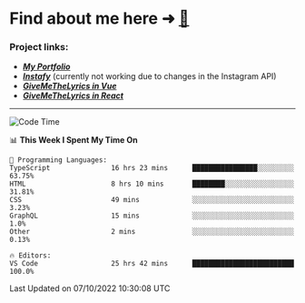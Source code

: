 # Find about me here ➜ [🧑](https://pauabella.dev)

### Project links:
- ***[My Portfolio](https://pauabella.dev)***
- ***[Instafy](https://instafy.me)*** (currently not working due to changes in the Instagram API)
- ***[GiveMeTheLyrics in Vue](https://lyrics.pauabella.dev)***
- ***[GiveMeTheLyrics in React](https://pauabella.dev/GiveMeTheLyrics)***

---
<!--START_SECTION:waka-->
![Code Time](http://img.shields.io/badge/Code%20Time-1%2C523%20hrs%2053%20mins-blue)

📊 **This Week I Spent My Time On** 

```text
💬 Programming Languages: 
TypeScript               16 hrs 23 mins      ████████████████░░░░░░░░░   63.75% 
HTML                     8 hrs 10 mins       ████████░░░░░░░░░░░░░░░░░   31.81% 
CSS                      49 mins             ░░░░░░░░░░░░░░░░░░░░░░░░░   3.23% 
GraphQL                  15 mins             ░░░░░░░░░░░░░░░░░░░░░░░░░   1.0% 
Other                    2 mins              ░░░░░░░░░░░░░░░░░░░░░░░░░   0.13%

🔥 Editors: 
VS Code                  25 hrs 42 mins      █████████████████████████   100.0%

```


 Last Updated on 07/10/2022 10:30:08 UTC
<!--END_SECTION:waka-->
